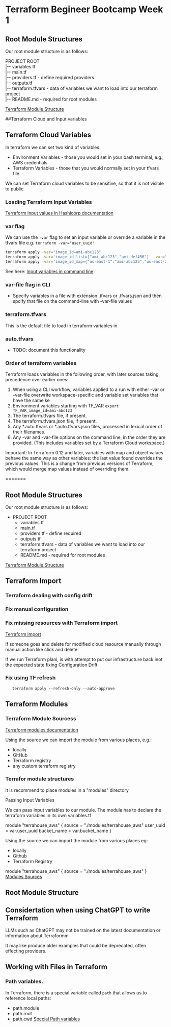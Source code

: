 # Terraform Begineer Bootcamp Week 1


## Root Module Structures

Our root module structure is as follows:


PROJECT ROOT<br/>
|-- variables.tf<br/>
|-- main.tf<br/>
|-- providers.tf - define required providers<br/>
|-- outputs.tf<br/>
|-- terraform.tfvars - data of variables we want to load into our terraform project<br/>
|-- README.md - required for root modules<br/>

[Terraform Module Structure](https://developer.hashicorp.com/terraform/language/modules/develop/structure)

##Terraform Cloud and Input variables 
## Terraform Cloud Variables

In terraform we can set two kind of variables:
- Environment Variables - those you would set in your bash terminal, e.g., AWS credentials
- Terraform Variables - those that you would normally set in your tfvars file

We can set Terraform cloud variables to be sensitive, so that it is not visible to public

### Loading Terraform Input Variables

[Terraform input values in Hashicorp documentation](https://developer.hashicorp.com/terraform/language/values/variables)

### var flag
We can use the `-var` flag to set an input variable or override a variable in the tfvars file e.g. `terraform -var="user_uuid"`

```bash
terraform apply -var="image_id=ami-abc123"
terraform apply -var='image_id_list=["ami-abc123","ami-def456"]' -var="instance_type=t2.micro"
terraform apply -var='image_id_map={"us-east-1":"ami-abc123","us-east-2":"ami-def456"}'
```
See here: [Input variables in command line](https://developer.hashicorp.com/terraform/cli/commands/plan#input-variables-on-the-command-line)

### var-file flag in CLI

- Specify variables in a file with extension .tfvars or .tfvars.json and then spcify that file on the command-line with -var-file values

### terraform.tfvars
This is the default file to load in terraform variables in 

### auto.tfvars

- TODO: document this functionality

### Order of terraform variables

Terraform loads variables in the following order, with later sources taking precedence over earlier ones:

1. When using a CLI workflow, variables applied to a run with either -var or -var-file overwrite workspace-specific and variable set variables that have the same ke
1. Environment variables starting with TF_VAR `export TF_VAR_image_id=ami-abc123`
1. The terraform.tfvars file, if present.
1. The terraform.tfvars.json file, if present.
1. Any *.auto.tfvars or *.auto.tfvars.json files, processed in lexical order of their filenames.
1. Any -var and -var-file options on the command line, in the order they are provided. (This includes variables set by a Terraform Cloud workspace.)

Important: In Terraform 0.12 and later, variables with map and object values behave the same way as other variables: the last value found overrides the previous values. This is a change from previous versions of Terraform, which would merge map values instead of overriding them.

=======
## Root Module Structures

Our root module structure is as follows:
- PROJECT ROOT
  - variables.tf
  - main.tf
  - providers.tf - define required
  - outputs.tf
  - terraform.tfvars - data of variables we want to load into our terraform project
  - README.md - required for root modules

[Terraform Module Structure](https://developer.hashicorp.com/terraform/language/modules/develop/structure)


## Terraform Import

### Terraform dealing with config drift
### Fix manual configuration

### Fix missing resources with Terraform import 

[Terraform import](https://developer.hashicorp.com/terraform/cli/import)

If someone goes and delete for modified cloud resource manually through manual action like click and delete.

If we run Terraform plani, is with attempt to put our infrastructure back inot the expected state fixing Configuration Drift


### Fix using TF refresh
```
   terraform apply --refresh-only --auto-approve
```

## Terraform Modules

### Terraform Module Sourcess

[Terraform modules documentation](https://developer.hashicorp.com/terraform/language/modules/sources)

Using the source we can import the module from various places, e.g.:
- locally
- GitHub
- Terraform registry 
- any custom terraform registry

### Terrafor module structures
It is recommend to place modules in a "modules" directory


Passing Input Variables

We can pass input variables to our module. The module has to declare the terraform variables in its own variables.tf

module "terrahouse_aws" {
  source = "./modules/terrahouse_aws"
  user_uuid = var.user_uuid
  bucket_name = var.bucket_name
}


Using the source we can import the module from various places eg:

- locally
- Github
- Terraform Registry

module "terrahouse_aws" {
  source = "./modules/terrahouse_aws"
}
[Modules Sources](https://developer.hashicorp.com/terraform/language/modules/sources)

## Root Module Structure

## Considertation when using ChatGPT to write Terraform
LLMs such as ChatGPT may not be trained on the latest documentation or information about Terraformm

It may like produce older examples that could be deprecated, often effecting providers. 

## Working with Files in Terraform 

### Path variables.

In Terraform, there is a special variable called `path` that allows us to reference local paths:
- path.module
- path.root
- path.cwd
[Special Path variables](https://developer.hashicorp.com/terraform/language/expressions/references#filesystem-and-workspace-info)

